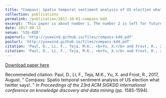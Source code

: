 ```yaml
---
title: "Compass: Spatio temporal sentiment analysis of US election what twitter says!"
collection: publications
permalink: /publication/2017-10-01-compass-kdd
excerpt: 'This paper is about number 1. The number 2 is left for future work.'
date: 2017-08-13
venue: 'SIG-KDD'
paperurl: 'http://yuxwind.github.io/files/compass-kdd.pdf'
posturl: 'http://yuxwind.github.io/files/compass-kdd.pdf'
citation: 'Paul, D., Li, F., Teja, M.K., <b>Yu, X.</b> and Frost, R., 2017, August. &quot; Compass: Spatio temporal sentiment analysis of US election what twitter says!.&quot; <i> In Proceedings of the 23rd ACM SIGKDD international conference on knowledge discovery and data mining </i> (pp. 1585-1594).'
citation: 'Paul, D., Li, F., Teja, M.K., <b>Yu, X.</b> and Frost, R., 2017, August. &quot;Compass: Spatio temporal sentiment analysis of US election what twitter says!. &quot; <i> In Proceedings of the 23rd ACM SIGKDD international conference on knowledge discovery and data mining </i> (pp. 1585-1594).'
---
```


[Download paper here](http://yuxdinw.github.io/files/paper1.pdf)

Recommended citation: Paul, D., Li, F., Teja, M.K., Yu, X. and Frost, R., 2017, August. &quot; Compass: Spatio temporal sentiment analysis of US election what twitter says!. &quot; <i> In Proceedings of the 23rd ACM SIGKDD international conference on knowledge discovery and data mining </i> (pp. 1585-1594).
